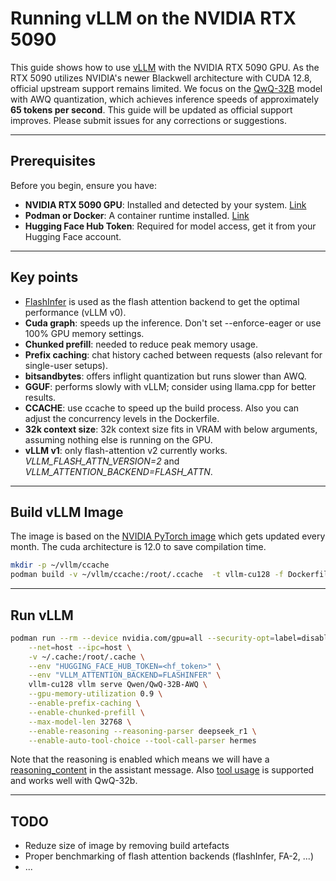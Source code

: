 # Running vLLM on the NVIDIA RTX 5090

This guide shows how to use [vLLM](https://github.com/vllm-project/vllm) with the NVIDIA RTX 5090 GPU. As the RTX 5090 utilizes NVIDIA's newer Blackwell architecture with CUDA 12.8, official upstream support remains limited. We focus on the [QwQ-32B](https://huggingface.co/Qwen/QwQ-32B-AWQ) model with AWQ quantization, which achieves inference speeds of approximately **65 tokens per second**. This guide will be updated as official support improves. Please submit issues for any corrections or suggestions.

---

## Prerequisites

Before you begin, ensure you have:

- **NVIDIA RTX 5090 GPU**: Installed and detected by your system. [Link](https://developer.nvidia.com/cuda-downloads?target_os=Linux&target_arch=x86_64&Distribution=Ubuntu&target_version=24.04&target_type=deb_network)
- **Podman or Docker**: A container runtime installed. [Link](https://docs.nvidia.com/datacenter/cloud-native/container-toolkit/latest/install-guide.html)
- **Hugging Face Hub Token**: Required for model access, get it from your Hugging Face account.

---

## Key points

- [FlashInfer](https://docs.flashinfer.ai) is used as the flash attention backend to get the optimal performance (vLLM v0).
- **Cuda graph**: speeds up the inference. Don't set --enforce-eager or use 100% GPU memory settings.
- **Chunked prefill**: needed to reduce peak memory usage.
- **Prefix caching**: chat history cached between requests (also relevant for single-user setups).
- **bitsandbytes**: offers inflight quantization but runs slower than AWQ.
- **GGUF**: performs slowly with vLLM; consider using llama.cpp for better results.
- **CCACHE**: use ccache to speed up the build process. Also you can adjust the concurrency levels in the Dockerfile.
- **32k context size**: 32k context size fits in VRAM with below arguments, assuming nothing else is running on the GPU.
- **vLLM v1**: only flash-attention v2 currently works. *VLLM_FLASH_ATTN_VERSION=2* and *VLLM_ATTENTION_BACKEND=FLASH_ATTN*.
---

## Build vLLM Image

The image is based on the [NVIDIA PyTorch image](https://hub.docker.com/r/nvidia/cuda) which gets updated every month. The cuda architecture is 12.0 to save compilation time. 

```bash
mkdir -p ~/vllm/ccache
podman build -v ~/vllm/ccache:/root/.ccache  -t vllm-cu128 -f Dockerfile
```

---

## Run vLLM

```bash
podman run --rm --device nvidia.com/gpu=all --security-opt=label=disable \
    --net=host --ipc=host \
    -v ~/.cache:/root/.cache \
    --env "HUGGING_FACE_HUB_TOKEN=<hf_token>" \
    --env "VLLM_ATTENTION_BACKEND=FLASHINFER" \
    vllm-cu128 vllm serve Qwen/QwQ-32B-AWQ \
    --gpu-memory-utilization 0.9 \
    --enable-prefix-caching \
    --enable-chunked-prefill \
    --max-model-len 32768 \
    --enable-reasoning --reasoning-parser deepseek_r1 \
    --enable-auto-tool-choice --tool-call-parser hermes 
```
Note that the reasoning is enabled which means we will have a [reasoning_content](https://docs.vllm.ai/en/latest/features/reasoning_outputs.html) in the assistant message. Also [tool usage](https://qwen.readthedocs.io/en/latest/framework/function_call.html#vllm) is supported and works well with QwQ-32b.

---

## TODO

- Reduze size of image by removing build artefacts
- Proper benchmarking of flash attention backends (flashInfer, FA-2, ...)
- ...
